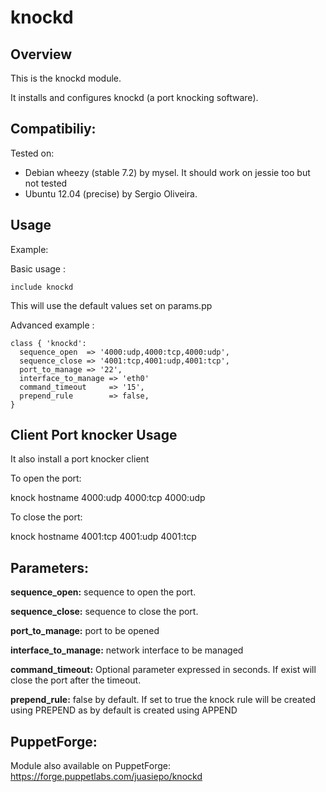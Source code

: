 knockd
============

Overview
--------
This is the knockd module.

It installs and configures knockd (a port knocking software).

Compatibiliy:
-----
Tested on:
 * Debian wheezy (stable 7.2) by mysel. It should work on jessie too but not tested
 * Ubuntu 12.04 (precise) by Sergio Oliveira.

Usage
-----

Example:

Basic usage :

    include knockd

This will use the default values set on params.pp

Advanced example :

    class { 'knockd':
      sequence_open  => '4000:udp,4000:tcp,4000:udp',
      sequence_close => '4001:tcp,4001:udp,4001:tcp',
      port_to_manage => '22',
      interface_to_manage => 'eth0'
      command_timeout     => '15',
      prepend_rule        => false,
    }

Client Port knocker Usage
-----
It also install a port knocker client

To open the port:
 
knock hostname 4000:udp 4000:tcp 4000:udp

To close the port:

knock hostname 4001:tcp 4001:udp 4001:tcp

Parameters:
-----

**sequence_open:** sequence to open the port.

**sequence_close:** sequence to close the port.

**port_to_manage:** port to be opened 

**interface_to_manage:** network interface to be managed

**command_timeout:** Optional parameter expressed in seconds. If exist will close the port after the timeout. 

**prepend_rule:** false by default. If set to true the knock rule will be created using PREPEND as by default is created using APPEND

PuppetForge:
-----
Module also available on PuppetForge: https://forge.puppetlabs.com/juasiepo/knockd
